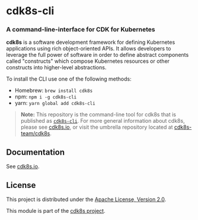 # cdk8s-cli

### A command-line-interface for CDK for Kubernetes

**cdk8s** is a software development framework for defining Kubernetes
applications using rich object-oriented APIs. It allows developers to leverage
the full power of software in order to define abstract components called
"constructs" which compose Kubernetes resources or other constructs into
higher-level abstractions.

To install the CLI use one of the following methods:

* Homebrew: `brew install cdk8s`
* npm: `npm i -g cdk8s-cli`
* yarn: `yarn global add cdk8s-cli`

> **Note:** This repository is the command-line tool for cdk8s that is published as [`cdk8s-cli`](https://www.npmjs.com/package/cdk8s-cli). For more general information about cdk8s, please see [cdk8s.io](https://cdk8s.io), or visit the umbrella repository located at [cdk8s-team/cdk8s](https://github.com/cdk8s-team/cdk8s).

## Documentation

See [cdk8s.io](https://cdk8s.io).

## License

This project is distributed under the [Apache License, Version 2.0](./LICENSE).

This module is part of the [cdk8s project](https://github.com/awslabs/cdk8s).

